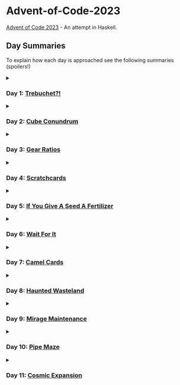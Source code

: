 # Advent-of-Code-2023
[Advent of Code 2023](https://adventofcode.com/2023) - An attempt in Haskell.

## Day Summaries

To explain how each day is approached see the following summaries (spoilers!)


<details>
<summary>

### Day 1: [Trebuchet?!](https://adventofcode.com/2023/day/1)

</summary>

Day 1 is about parsing some numbers out of some lines.
- Part 1 works by simply extracting all the digits from each line, and then reading the number made from the first and last digit.
- Part 2 is trickier, and can be solved by stopping at every position in the line and testing whether a digit name (or digit itself) matches (as prefix of) the remaining string.
</details>


<details>
<summary>

### Day 2: [Cube Conundrum](https://adventofcode.com/2023/day/2)

</summary>

Day 2 is about handling sequences of number triples.
- The main work is done in the parsing of the input:
We end up with a list of numbered 'games' which are essentially lists of `(r,g,b)` triples.
- In Part 1 we just filter by games which only have valid triples.
- In Part 2 we can just go over all triples of a game and to find the maximum `(r,g,b)` values.
</details>


<details>
<summary>

### Day 3: [Gear Ratios](https://adventofcode.com/2023/day/3)

</summary>

Day 3 is about parsing some numbers and symbols from a grid, and doing operations on the numbers depending on nearby symbols.
- The parsing carries a bit (prepares all the numbers and symbols) and the `adjacent` function handily calculates all valid neighboring coordinates.
- In Part 1 we filter all numbers which have any neighboring symbols.
- Part 2 is about going through all stars, finding their neighboring numbers and multiplying them out if there are exactly two.
</details>


<details>
<summary>

### Day 4: [Scratchcards](https://adventofcode.com/2023/day/4)

</summary>

Day 4 is about counting duplicates between number lists, then using these counts to do some DP-like number cascading to calculate a final sum.
- In Part 1 we just calculate the duplicates
- Part 2 additionally does some cascading operation, which can luckily be done quite elegantly and efficiently.
</details>


<details>
<summary>

### Day 5: [If You Give A Seed A Fertilizer](https://adventofcode.com/2023/day/5)

</summary>

Day 5 is about mapping numbers between intervals, and then chaining several of these mappings.
- Part 1 focuses on creating the simple mappings (`converter`) and feeding through them the individual seed values.
- Part 2 is actually analogous but complicated by the fact that we must now map entire seed ranges (which might be cut into separate smaller ranges by the mappings).
</details>


<details>
<summary>

### Day 6: [Wait For It](https://adventofcode.com/2023/day/6)

</summary>

Day 6 is about finding the size of some intervals containing valid numbers (keyword: quadratic equation).
- Part 1 simply bruteforces by checking all the numbers in the interval that satisfy the predicate.
- Part 2 is easily feasible by bruteforce but can be efficiently and not much more complicatedly solved by finding roots of quadratics.
</details>


<details>
<summary>

### Day 7: [Camel Cards](https://adventofcode.com/2023/day/7)

</summary>

Day 7 is about sorting some poker cards and then doing some evaluations based on the result.
- Part 1 can simply sort the hand values by relying on the fact that the are actually in reverse lexicographic order.
- Part 2 does the same but must first account for jokers which are strategically used to modify the hand value now (luckily in a straighforward way).
</details>


<details>
<summary>

### Day 8: [Haunted Wasteland](https://adventofcode.com/2023/day/8)

</summary>

Day 8 is about following some paths (/'multiple at once') until a node is reached (keyword: least common multiple).
- We parse the 'graph' into a map for quicker access.
- Part 1 does a simple walk from start to finish.
- Part 2 does walks for all possible starts to their first finish, then takes the `lcm` of all.
</details>


<details>
<summary>

### Day 9: [Mirage Maintenance](https://adventofcode.com/2023/day/9)

</summary>

Day 9 is about extrapolating some number sequences.
- Part 1 simply makes use of a recursive extrapolation function,
- while Part 2 does the same but reverses the list to extrapolate.
</details>


<details>
<summary>

### Day 10: [Pipe Maze](https://adventofcode.com/2023/day/10)

</summary>

Day 10 is about navigating a grid loop and calculating some area enclosed by it.
- The parsing mainly prepares the grid as an array and als finds (and fixes) the start position.
- Part 1 is about performing breadth-first search to map out the loop (and find the largest distance in it).
- Part 2 is about determining which of the non-loop cells are enclosed by the loop. This is done by marching left and checking how often the loop boundary is crossed (`odd` is inside and outside otherwise).
</details>


<details>
<summary>

### Day 11: [Cosmic Expansion](https://adventofcode.com/2023/day/11)

</summary>

Day 11 is about finding distances between grid points given that the grid has some expansion factor.
- Part 1 is solved naïvely by inserting additional rows and then calculating the distance between the indexed galaxies.
- Part 2 is done by doing custom indexing in each direction instead.
</details>
